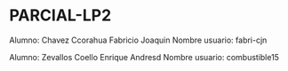 # PARCIAL-LP2

Alumno: Chavez Ccorahua Fabricio Joaquin           Nombre usuario: fabri-cjn

Alumno: Zevallos Coello Enrique Andresd		   Nombre usuario: combustible15